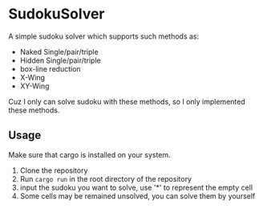# SudokuSolver
A simple sudoku solver which supports such methods as:

- Naked Single/pair/triple
- Hidden Single/pair/triple
- box-line reduction
- X-Wing
- XY-Wing

Cuz I only can solve sudoku with these methods, so I only implemented these methods.

## Usage
Make sure that cargo is installed on your system.
1. Clone the repository
2. Run `cargo run` in the root directory of the repository
3. input the sudoku you want to solve, use '*' to represent the empty cell
4. Some cells may be remained unsolved, you can solve them by yourself